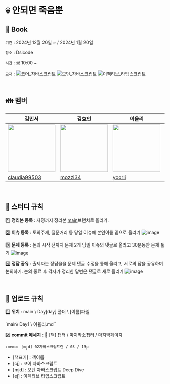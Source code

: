 # 💀 안되면 죽음뿐

## 📖 Book

`기간` : 2024년 12월 20일 ~ / 2024년 1월 20일

`장소` : Dsicode

`시간` : 금 10:00 ~

`교재` :
![코어_자바스크립트](https://img.shields.io/badge/코어_자바스크립트-green.svg)
![모던_자바스크립트](https://img.shields.io/badge/모던_자바스크립트-yellow.svg)
![이펙티브_타입스크립트](https://img.shields.io/badge/이펙티브_타입스크립트-blue.svg)

<br>

## 👪 멤버

| 김민서                                                                           | 김효인                                                                           | 이율리                                                                          | 박명준                                                                           | 임송이                                                                           |
| -------------------------------------------------------------------------------- | -------------------------------------------------------------------------------- | ------------------------------------------------------------------------------- | -------------------------------------------------------------------------------- | -------------------------------------------------------------------------------- |
| <img src="https://avatars.githubusercontent.com/u/101076926?v=4" width="150px"/> | <img src="https://avatars.githubusercontent.com/u/160555885?v=4" width="150px"/> | <img src="https://avatars.githubusercontent.com/u/57631151?v=4" width="150px"/> | <img src="https://avatars.githubusercontent.com/u/103097363?v=4" width="150px"/> | <img src="https://avatars.githubusercontent.com/u/126642292?v=4" width="150px"/> |
| [claudia99503](https://github.com/claudia99503)                                  | [mozzi34](https://github.com/mozzi34)                                            | [yoorli](https://github.com/yoorli)                                             | [mjpark-k](https://github.com/mjpark-k)                                          | [Amber Im](https://github.com/Im-amberIm)                                        |

<br>

## 📄 스터디 규칙

1️⃣ **정리본 등록** : 자정까지 정리본 [main](https://github.com/only-death/Book)브랜치로 올리기.

2️⃣ **이슈 등록** : 토의주제, 질문거리 등 당일 이슈에 본인이름 밑으로 올리기
![image](https://github.com/user-attachments/assets/770c5760-dad2-40f4-8ec6-ae6c42eb60c4)

3️⃣ **문제 등록** : 논의 시작 전까지 문제 2개 당일 이슈의 댓글로 올리고 30분동안 문제 풀기
![image](https://github.com/user-attachments/assets/fe79757b-597c-47f5-a289-2af36ea87b6a)

4️⃣ **정답 공유** :  출제자는 정답을을 문제 댓글 수정을 통해 올리고, 서로의 답을 공유하며 논의하기. 논의 종료 후 각자가 정리한 답변은 댓글로 새로 올리기 
![image](https://github.com/user-attachments/assets/b684324a-d957-4384-8174-1224a09bcb1e)

<br>

## 📄 업로드 규칙

1️⃣ **위치** : main \ Day[day] 폴더 \ [이름]파일

`main\ Day1 \ 이율리.md``

2️⃣ **commit 메세지** : :memo: [책] 챕터 / 마지막소챕터 / 마지막페이지

`:memo: [mjd] 02자바스크립트란 / 03 / 13p`

- [책표기] : 책이름
- [cj] : 코어 자바스크립트
- [mjd] : 모던 자바스크립트 Deep Dive
- [ej] : 이펙티브 타입스크립트 
